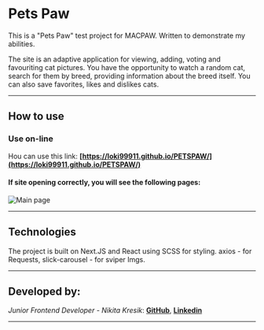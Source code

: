 # Pets Paw

This is a "Pets Paw" test project for MACPAW. Written to demonstrate my abilities.

The site is an adaptive application for viewing, adding, voting and favouriting cat pictures. You have the opportunity to watch a random cat, search for them by breed, providing information about the breed itself. You can also save favorites, likes and dislikes cats.
***

## How to use

### Use on-line
 Нou can use this link: **[https://loki99911.github.io/PETSPAW/](https://loki99911.github.io/PETSPAW/)**

#### If site opening correctly, you will see the following pages:
![Main page]("./public/MainPage.JPG")
***

## Technologies

The project is built on Next.JS and React using SCSS for styling.
axios - for Requests, slick-carousel - for sviper Imgs.

***

## Developed by:
_Junior Frontend Developer - Nikita Kresik_:
**[GitHub](https://github.com/Loki99911)**,
**[Linkedin](https://www.linkedin.com/feed/)**
***